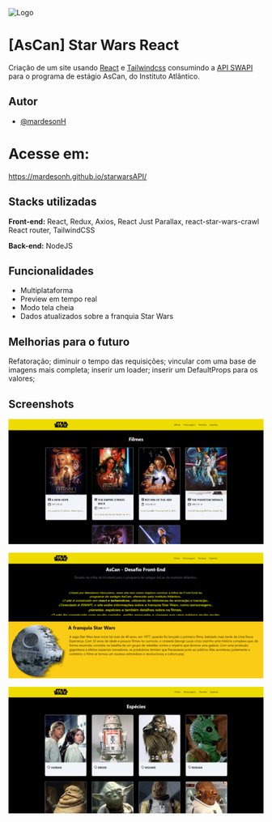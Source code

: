 
![Logo](https://imagensemoldes.com.br/wp-content/uploads/2020/06/Logo-Dourado-Star-Wars-PNG-1024x472.png)


# [AsCan] Star Wars React

Criação de um site usando [React](https://www.npmjs.com/package/react) e [Tailwindcss](https://tailwindcss.com/) consumindo a [API SWAPI](https://swapi.dev/) para o programa de estágio AsCan, do Instituto Atlântico.


## Autor

- [@mardesonH](https://github.com/mardesonH)


# Acesse em:

https://mardesonh.github.io/starwarsAPI/


## Stacks utilizadas

**Front-end:** React, Redux, Axios, React Just Parallax, react-star-wars-crawl React router, TailwindCSS

**Back-end:** NodeJS 


## Funcionalidades

- Multiplataforma
- Preview em tempo real
- Modo tela cheia
- Dados atualizados sobre a franquia Star Wars


## Melhorias para o futuro

Refatoração; diminuir o tempo das requisições; vincular com uma base de imagens mais completa; inserir um loader; inserir um DefaultProps para os valores; 


## Screenshots

![Screenshot](https://raw.githubusercontent.com/mardesonH/starwarsAPI/especies/src/imgs/ss/1.png)

![Screenshot](https://raw.githubusercontent.com/mardesonH/starwarsAPI/especies/src/imgs/ss/2.png)

![Screenshot](https://raw.githubusercontent.com/mardesonH/starwarsAPI/especies/src/imgs/ss/3.png)